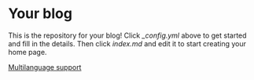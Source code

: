 # Your blog

This is the repository for your blog! Click *_config.yml* above to get started and fill in the details. Then click *index.md* and edit it to start creating your home page.

[Multilanguage support](https://github.com/untra/polyglot/)
